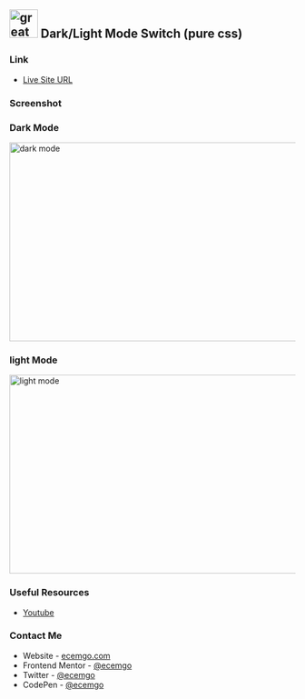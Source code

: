 ## <img src="https://user-images.githubusercontent.com/13468728/233831804-0f5c7ee5-d654-4c13-9c77-a5bd6dc4fe74.jpg" title="great tricks" alt="great tricks" width="50" height="50"/> Dark/Light Mode Switch (pure css)

### Link

- [Live Site URL](https://dark-light-mode-v2.netlify.app/)

### Screenshot

<div align="left">
<h3>Dark Mode</h3>
<img src="https://user-images.githubusercontent.com/13468728/233835832-a44bf457-441a-4577-baea-7b6364b71cf8.jpeg" title="dark mode" alt="dark mode" width="600" height="350"/>
<h3>light Mode</h3>
<img src="https://user-images.githubusercontent.com/13468728/233835834-688be35d-405d-497c-b054-faf455645d2a.jpeg" title="light mode" alt="light mode" width="600" height="350"/>
</div>

### Useful Resources

- [Youtube](https://www.youtube.com/watch?v=S-T9XoCMwt4)

### Contact Me

- Website - [ecemgo.com](https://www.ecemgo.com/)
- Frontend Mentor - [@ecemgo](https://www.frontendmentor.io/profile/ecemgo)
- Twitter - [@ecemgo](https://twitter.com/ecemgo)
- CodePen - [@ecemgo](https://codepen.io/ecemgo)

